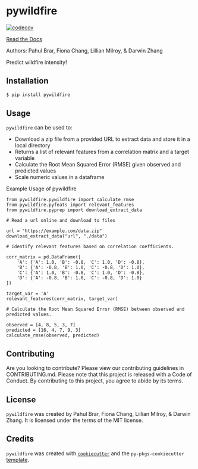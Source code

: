 # pywildfire

[![codecov](https://codecov.io/gh/DSCI-310-2024/pywildfire/graph/badge.svg?token=nxuwiB2AzD)](https://codecov.io/gh/DSCI-310-2024/pywildfire)

[Read the Docs](https://pywildfire.readthedocs.io/en/latest/example.html)


Authors: Pahul Brar, Fiona Chang, Lillian Milroy, & Darwin Zhang

Predict wildfire intensity!

## Installation

```bash
$ pip install pywildfire
```

## Usage

`pywildfire` can be used to:

- Download a zip file from a provided URL to extract data and store it in a local directory
- Returns a list of relevant features from a correlation matrix and a target variable
- Calculate the Root Mean Squared Error (RMSE) given observed and predicted values
- Scale numeric values in a dataframe

Example Usage of pywildfire

``` 
from pywildfire.pywildfire import calculate_rmse 
from pywildfire.pyfeats import relevant_features
from pywildfire.pyprep import download_extract_data 

# Read a url online and download to files

url = "https://example.com/data.zip"
download_extract_data("url", "./data")

# Identify relevant features based on correlation coefficients.

corr_matrix = pd.DataFrame({
    'A': {'A': 1.0, 'B': -0.8, 'C': 1.0, 'D': -0.8},
    'B': {'A': -0.8, 'B': 1.0, 'C': -0.8, 'D': 1.0},
    'C': {'A': 1.0, 'B': -0.8, 'C': 1.0, 'D': -0.8},
    'D': {'A': -0.8, 'B': 1.0, 'C': -0.8, 'D': 1.0}
})

target_var = 'A'
relevant_features(corr_matrix, target_var)

# Calculate the Root Mean Squared Error (RMSE) between observed and predicted values.

observed = [4, 8, 5, 3, 7]
predicted = [16, 4, 7, 9, 3]
calculate_rmse(observed, predicted)
```


## Contributing

Are you looking to contribute? Please view our contributing guidelines in CONTRIBUTING.md. Please note that this project is released with a Code of Conduct. By contributing to this project, you agree to abide by its terms.

## License

`pywildfire` was created by Pahul Brar, Fiona Chang, Lillian Milroy, & Darwin Zhang. It is licensed under the terms of the MIT license.

## Credits

`pywildfire` was created with [`cookiecutter`](https://cookiecutter.readthedocs.io/en/latest/) and the `py-pkgs-cookiecutter` [template](https://github.com/py-pkgs/py-pkgs-cookiecutter).

